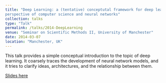 ```yaml
---
title: "Deep Learning: a (tentative) conceptutal framework for deep learning from the
perspective of computer science and neural networks"
collection: talks
type: "Talk"
permalink: /talks/2014-DeepLearning
venue: "Seminar on Scientific Methods II, University of Manchester"
date: 2014-03-07
location: "Manchester, UK"
---
```


This talk provides a simple conceptual introduction to the topic of deep learning. It coarsely traces the development of neural network models, and it tries to clarify ideas, architectures, and the relationship between them.

[Slides here](DeepLearning.pdf)
